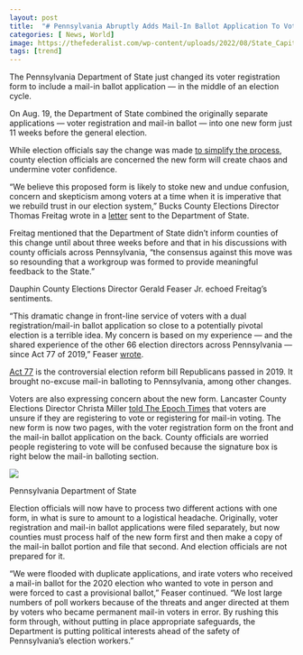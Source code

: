 ```yaml
---
layout: post
title:  "# Pennsylvania Abruptly Adds Mail-In Ballot Application To Voter Registration Form Mid-Election Cycle"
categories: [ News, World]
image: https://thefederalist.com/wp-content/uploads/2022/08/State_Capitol_building_in_Harrisburg_Pennsylvania-1200x675.jpeg
tags: [trend]
---
```

The Pennsylvania Department of State just changed its voter registration form to include a mail-in ballot application — in the middle of an election cycle.

On Aug. 19, the Department of State combined the originally separate applications — voter registration and mail-in ballot — into one new form just 11 weeks before the general election.

While election officials say the change was made [to simplify the process](https://www.inquirer.com/politics/election/pennsylvania-new-voter-registration-ballot-application-form-20220823.html), county election officials are concerned the new form will create chaos and undermine voter confidence.

“We believe this proposed form is likely to stoke new and undue confusion, concern and skepticism among voters at a time when it is imperative that we rebuild trust in our election system,” Bucks County Elections Director Thomas Freitag wrote in a [letter](https://s3.documentcloud.org/documents/22159292/letter-to-acting-secretary-chapman-wm.pdf) sent to the Department of State.

Freitag mentioned that the Department of State didn’t inform counties of this change until about three weeks before and that in his discussions with county officials across Pennsylvania, “the consensus against this move was so resounding that a workgroup was formed to provide meaningful feedback to the State.”

Dauphin County Elections Director Gerald Feaser Jr. echoed Freitag’s sentiments.

“This dramatic change in front-line service of voters with a dual registration/mail-in ballot application so close to a potentially pivotal election is a terrible idea. My concern is based on my experience — and the shared experience of the other 66 election directors across Pennsylvania — since Act 77 of 2019,” Feaser [wrote](https://s3.documentcloud.org/documents/22159291/dauphincountyletter08192022-wm.pdf).

[Act 77](https://thefederalist.com/2022/07/14/court-decision-may-invalidate-pennsylvanias-no-excuse-mail-in-vote-law/) is the controversial election reform bill Republicans passed in 2019. It brought no-excuse mail-in balloting to Pennsylvania, among other changes.

Voters are also expressing concern about the new form. Lancaster County Elections Director Christa Miller [told The Epoch Times](https://www.theepochtimes.com/pennsylvania-abruptly-changes-voter-registration-form-combines-with-mail-in-ballot-application_4691620.html?utm_source=ref_share&utm_campaign=mb-cc) that voters are unsure if they are registering to vote or registering for mail-in voting. The new form is now two pages, with the voter registration form on the front and the mail-in ballot application on the back. County officials are worried people registering to vote will be confused because the signature box is right below the mail-in balloting section.

![](https://thefederalist.com/wp-content/uploads/2022/08/BTGHHFQZRVBADGSZAPUWKAWVKA-2.jpg)

Pennsylvania Department of State

Election officials will now have to process two different actions with one form, in what is sure to amount to a logistical headache. Originally, voter registration and mail-in ballot applications were filed separately, but now counties must process half of the new form first and then make a copy of the mail-in ballot portion and file that second. And election officials are not prepared for it.

“We were flooded with duplicate applications, and irate voters who received a mail-in ballot for the 2020 election who wanted to vote in person and were forced to cast a provisional ballot,” Feaser continued. “We lost large numbers of poll workers because of the threats and anger directed at them by voters who became permanent mail-in voters in error. By rushing this form through, without putting in place appropriate safeguards, the Department is putting political interests ahead of the safety of Pennsylvania’s election workers.”
<!--stackedit_data:
eyJoaXN0b3J5IjpbLTUwMTc5MTMxOF19
-->